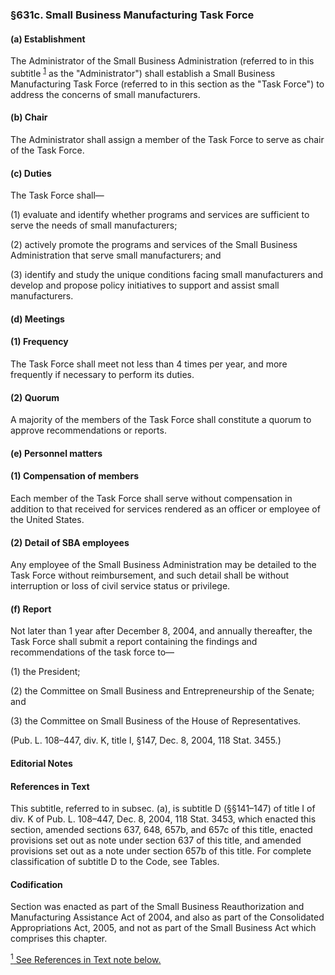 ### §631c. Small Business Manufacturing Task Force ###

#### (a) Establishment ####

The Administrator of the Small Business Administration (referred to in this subtitle <sup><a href="#631c_1_target" name="631c_1">1</a></sup> as the "Administrator") shall establish a Small Business Manufacturing Task Force (referred to in this section as the "Task Force") to address the concerns of small manufacturers.

#### (b) Chair ####

The Administrator shall assign a member of the Task Force to serve as chair of the Task Force.

#### (c) Duties ####

The Task Force shall—

(1) evaluate and identify whether programs and services are sufficient to serve the needs of small manufacturers;

(2) actively promote the programs and services of the Small Business Administration that serve small manufacturers; and

(3) identify and study the unique conditions facing small manufacturers and develop and propose policy initiatives to support and assist small manufacturers.

#### (d) Meetings ####

#### (1) Frequency ####

The Task Force shall meet not less than 4 times per year, and more frequently if necessary to perform its duties.

#### (2) Quorum ####

A majority of the members of the Task Force shall constitute a quorum to approve recommendations or reports.

#### (e) Personnel matters ####

#### (1) Compensation of members ####

Each member of the Task Force shall serve without compensation in addition to that received for services rendered as an officer or employee of the United States.

#### (2) Detail of SBA employees ####

Any employee of the Small Business Administration may be detailed to the Task Force without reimbursement, and such detail shall be without interruption or loss of civil service status or privilege.

#### (f) Report ####

Not later than 1 year after December 8, 2004, and annually thereafter, the Task Force shall submit a report containing the findings and recommendations of the task force to—

(1) the President;

(2) the Committee on Small Business and Entrepreneurship of the Senate; and

(3) the Committee on Small Business of the House of Representatives.

(Pub. L. 108–447, div. K, title I, §147, Dec. 8, 2004, 118 Stat. 3455.)

#### **Editorial Notes** ####

#### References in Text ####

This subtitle, referred to in subsec. (a), is subtitle D (§§141–147) of title I of div. K of Pub. L. 108–447, Dec. 8, 2004, 118 Stat. 3453, which enacted this section, amended sections 637, 648, 657b, and 657c of this title, enacted provisions set out as note under section 637 of this title, and amended provisions set out as a note under section 657b of this title. For complete classification of subtitle D to the Code, see Tables.

#### Codification ####

Section was enacted as part of the Small Business Reauthorization and Manufacturing Assistance Act of 2004, and also as part of the Consolidated Appropriations Act, 2005, and not as part of the Small Business Act which comprises this chapter.

[<sup>1</sup> See References in Text note below.](#631c_1)